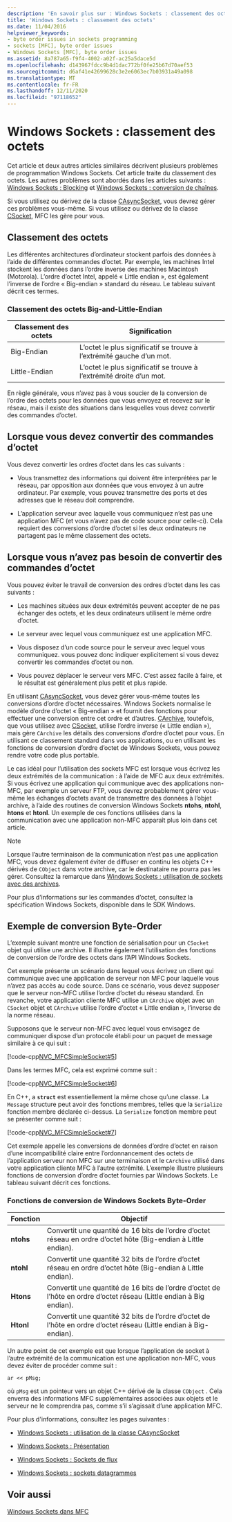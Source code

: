 ```yaml
---
description: 'En savoir plus sur : Windows Sockets : classement des octets'
title: 'Windows Sockets : classement des octets'
ms.date: 11/04/2016
helpviewer_keywords:
- byte order issues in sockets programming
- sockets [MFC], byte order issues
- Windows Sockets [MFC], byte order issues
ms.assetid: 8a787a65-f9f4-4002-a02f-ac25a5dace5d
ms.openlocfilehash: d143967fdcc9b4d1dac772bf0fe25b67d70aef53
ms.sourcegitcommit: d6af41e42699628c3e2e6063ec7b03931a49a098
ms.translationtype: MT
ms.contentlocale: fr-FR
ms.lasthandoff: 12/11/2020
ms.locfileid: "97118652"
---
```

# <a name="windows-sockets-byte-ordering"></a>Windows Sockets : classement des octets

Cet article et deux autres articles similaires décrivent plusieurs problèmes de programmation Windows Sockets. Cet article traite du classement des octets. Les autres problèmes sont abordés dans les articles suivants : [Windows Sockets : Blocking](../mfc/windows-sockets-blocking.md) et [Windows Sockets : conversion de chaînes](../mfc/windows-sockets-converting-strings.md).

Si vous utilisez ou dérivez de la classe [CAsyncSocket](../mfc/reference/casyncsocket-class.md), vous devrez gérer ces problèmes vous-même. Si vous utilisez ou dérivez de la classe [CSocket](../mfc/reference/csocket-class.md), MFC les gère pour vous.

## <a name="byte-ordering"></a>Classement des octets

Les différentes architectures d’ordinateur stockent parfois des données à l’aide de différentes commandes d’octet. Par exemple, les machines Intel stockent les données dans l’ordre inverse des machines Macintosh (Motorola). L’ordre d’octet Intel, appelé « Little endian », est également l’inverse de l’ordre « Big-endian » standard du réseau. Le tableau suivant décrit ces termes.

### <a name="big--and-little-endian-byte-ordering"></a>Classement des octets Big-and-Little-Endian

|Classement des octets|Signification|
|-------------------|-------------|
|Big-Endian|L’octet le plus significatif se trouve à l’extrémité gauche d’un mot.|
|Little-Endian|L’octet le plus significatif se trouve à l’extrémité droite d’un mot.|

En règle générale, vous n’avez pas à vous soucier de la conversion de l’ordre des octets pour les données que vous envoyez et recevez sur le réseau, mais il existe des situations dans lesquelles vous devez convertir des commandes d’octet.

## <a name="when-you-must-convert-byte-orders"></a>Lorsque vous devez convertir des commandes d’octet

Vous devez convertir les ordres d’octet dans les cas suivants :

- Vous transmettez des informations qui doivent être interprétées par le réseau, par opposition aux données que vous envoyez à un autre ordinateur. Par exemple, vous pouvez transmettre des ports et des adresses que le réseau doit comprendre.

- L’application serveur avec laquelle vous communiquez n’est pas une application MFC (et vous n’avez pas de code source pour celle-ci). Cela requiert des conversions d’ordre d’octet si les deux ordinateurs ne partagent pas le même classement des octets.

## <a name="when-you-do-not-have-to-convert-byte-orders"></a>Lorsque vous n’avez pas besoin de convertir des commandes d’octet

Vous pouvez éviter le travail de conversion des ordres d’octet dans les cas suivants :

- Les machines situées aux deux extrémités peuvent accepter de ne pas échanger des octets, et les deux ordinateurs utilisent le même ordre d’octet.

- Le serveur avec lequel vous communiquez est une application MFC.

- Vous disposez d’un code source pour le serveur avec lequel vous communiquez. vous pouvez donc indiquer explicitement si vous devez convertir les commandes d’octet ou non.

- Vous pouvez déplacer le serveur vers MFC. C’est assez facile à faire, et le résultat est généralement plus petit et plus rapide.

En utilisant [CAsyncSocket](../mfc/reference/casyncsocket-class.md), vous devez gérer vous-même toutes les conversions d’ordre d’octet nécessaires. Windows Sockets normalise le modèle d’ordre d’octet « Big-endian » et fournit des fonctions pour effectuer une conversion entre cet ordre et d’autres. [CArchive](../mfc/reference/carchive-class.md), toutefois, que vous utilisez avec [CSocket](../mfc/reference/csocket-class.md), utilise l’ordre inverse (« Little endian »), mais gère `CArchive` les détails des conversions d’ordre d’octet pour vous. En utilisant ce classement standard dans vos applications, ou en utilisant les fonctions de conversion d’ordre d’octet de Windows Sockets, vous pouvez rendre votre code plus portable.

Le cas idéal pour l’utilisation des sockets MFC est lorsque vous écrivez les deux extrémités de la communication : à l’aide de MFC aux deux extrémités. Si vous écrivez une application qui communique avec des applications non-MFC, par exemple un serveur FTP, vous devrez probablement gérer vous-même les échanges d’octets avant de transmettre des données à l’objet archive, à l’aide des routines de conversion Windows Sockets **ntohs**, **ntohl**, **htons** et **htonl**. Un exemple de ces fonctions utilisées dans la communication avec une application non-MFC apparaît plus loin dans cet article.

> [!NOTE]
> Lorsque l’autre terminaison de la communication n’est pas une application MFC, vous devez également éviter de diffuser en continu les objets C++ dérivés de `CObject` dans votre archive, car le destinataire ne pourra pas les gérer. Consultez la remarque dans [Windows Sockets : utilisation de sockets avec des archives](../mfc/windows-sockets-using-sockets-with-archives.md).

Pour plus d’informations sur les commandes d’octet, consultez la spécification Windows Sockets, disponible dans le SDK Windows.

## <a name="a-byte-order-conversion-example"></a>Exemple de conversion Byte-Order

L’exemple suivant montre une fonction de sérialisation pour un `CSocket` objet qui utilise une archive. Il illustre également l’utilisation des fonctions de conversion de l’ordre des octets dans l’API Windows Sockets.

Cet exemple présente un scénario dans lequel vous écrivez un client qui communique avec une application de serveur non MFC pour laquelle vous n’avez pas accès au code source. Dans ce scénario, vous devez supposer que le serveur non-MFC utilise l’ordre d’octet du réseau standard. En revanche, votre application cliente MFC utilise un `CArchive` objet avec un `CSocket` objet et `CArchive` utilise l’ordre d’octet « Little endian », l’inverse de la norme réseau.

Supposons que le serveur non-MFC avec lequel vous envisagez de communiquer dispose d’un protocole établi pour un paquet de message similaire à ce qui suit :

[!code-cpp[NVC_MFCSimpleSocket#5](../mfc/codesnippet/cpp/windows-sockets-byte-ordering_1.cpp)]

Dans les termes MFC, cela est exprimé comme suit :

[!code-cpp[NVC_MFCSimpleSocket#6](../mfc/codesnippet/cpp/windows-sockets-byte-ordering_2.cpp)]

En C++, a **`struct`** est essentiellement la même chose qu’une classe. La `Message` structure peut avoir des fonctions membres, telles que la `Serialize` fonction membre déclarée ci-dessus. La `Serialize` fonction membre peut se présenter comme suit :

[!code-cpp[NVC_MFCSimpleSocket#7](../mfc/codesnippet/cpp/windows-sockets-byte-ordering_3.cpp)]

Cet exemple appelle les conversions de données d’ordre d’octet en raison d’une incompatibilité claire entre l’ordonnancement des octets de l’application serveur non MFC sur une terminaison et le `CArchive` utilisé dans votre application cliente MFC à l’autre extrémité. L’exemple illustre plusieurs fonctions de conversion d’ordre d’octet fournies par Windows Sockets. Le tableau suivant décrit ces fonctions.

### <a name="windows-sockets-byte-order-conversion-functions"></a>Fonctions de conversion de Windows Sockets Byte-Order

|Fonction|Objectif|
|--------------|-------------|
|**ntohs**|Convertit une quantité de 16 bits de l’ordre d’octet réseau en ordre d’octet hôte (Big-endian à Little endian).|
|**ntohl**|Convertit une quantité 32 bits de l’ordre d’octet réseau en ordre d’octet hôte (Big-endian à Little endian).|
|**Htons**|Convertit une quantité de 16 bits de l’ordre d’octet de l’hôte en ordre d’octet réseau (Little endian à Big endian).|
|**Htonl**|Convertit une quantité 32 bits de l’ordre d’octet de l’hôte en ordre d’octet réseau (Little endian à Big-endian).|

Un autre point de cet exemple est que lorsque l’application de socket à l’autre extrémité de la communication est une application non-MFC, vous devez éviter de procéder comme suit :

`ar << pMsg;`

où `pMsg` est un pointeur vers un objet C++ dérivé de la classe `CObject` . Cela enverra des informations MFC supplémentaires associées aux objets et le serveur ne le comprendra pas, comme s’il s’agissait d’une application MFC.

Pour plus d'informations, consultez les pages suivantes :

- [Windows Sockets : utilisation de la classe CAsyncSocket](../mfc/windows-sockets-using-class-casyncsocket.md)

- [Windows Sockets : Présentation](../mfc/windows-sockets-background.md)

- [Windows Sockets : Sockets de flux](../mfc/windows-sockets-stream-sockets.md)

- [Windows Sockets : sockets datagrammes](../mfc/windows-sockets-datagram-sockets.md)

## <a name="see-also"></a>Voir aussi

[Windows Sockets dans MFC](../mfc/windows-sockets-in-mfc.md)

